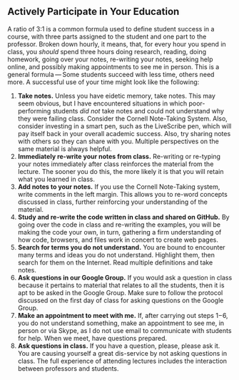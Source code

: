 
## Actively Participate in Your Education

A ratio of 3:1 is a common formula used to define student success in a course, with three parts assigned to the student and one part to the professor. Broken down hourly, it means, that, for every hour you spend in class, you *should* spend three hours doing research, reading, doing homework, going over your notes, re-writing your notes, seeking help online, and possibly making appointments to see me in person. This is a general formula — Some students succeed with less time, others need more. A successful use of your time might look like the following:

1. **Take notes.** Unless you have eidetic memory, take notes. This may seem obvious, but I have encountered situations in which poor-performing students *did not* take notes and could not understand why they were failing class. Consider the Cornell Note-Taking System. Also, consider investing in a smart pen, such as the LiveScribe pen, which will pay itself back in your overall academic success. Also, try sharing notes with others so they can share with you. Multiple perspectives on the same material is always helpful. 
2. **Immediately re-write your notes from class.** Re-writing or re-typing your notes immediately after class reinforces the material from the lecture. The sooner you do this, the more likely it is that you will retain what you learned in class.
3. **Add notes to your notes.** If you use the Cornell Note-Taking system, write comments in the left margin. This allows you to re-word concepts discussed in class, further reinforcing your understanding of the material.
4. **Study and re-write the code written in class and shared on GitHub.** By going over the code in class and re-writing the examples, you will be making the code your own, in turn, gathering a firm understanding of how code, browsers, and files work in concert to create web pages.
5. **Search for terms you do not understand.** You are bound to encounter many terms and ideas you do not understand. Highlight them, then search for them on the Internet. Read multiple definitions and take notes.
6. **Ask questions in our Google Group.** If you would ask a question in class because it pertains to material that relates to all the students, then it is apt to be asked in the Google Group. Make sure to follow the protocol discussed on the first day of class for asking questions on the Google Group.
7. **Make an appointment to meet with me.** If, after carrying out steps 1 – 6, you do not understand something, make an appointment to see me, in person or via Skype, as I do not use email to communicate with students for help. When we meet, have questions prepared.
8. **Ask questions in class.** If you have a question, please, please ask it. You are causing yourself a great dis-service by not asking questions in class. The full experience of attending lectures includes the interaction between professors and students.
